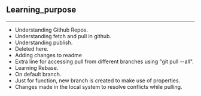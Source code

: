 ## Learning_purpose
***
* Understanding Github Repos.
* Understanding fetch and pull in github.
* Understanding publish.
* Deleted here.
* Adding changes to readme
* Extra line for accessing pull from different branches using "git pull --all".
* Learning Rebase.
* On default branch.
* Just for function, new branch is created to make use of properties.
* Changes made in the local system to resolve conflicts while pulling.
